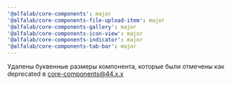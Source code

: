 ```yaml
---
'@alfalab/core-components': major
'@alfalab/core-components-file-upload-item': major
'@alfalab/core-components-gallery': major
'@alfalab/core-components-icon-view': major
'@alfalab/core-components-indicator': major
'@alfalab/core-components-tab-bar': major
---
```


Удалены буквенные размеры компонента, которые были отмечены как deprecated в core-components@44.x.x
